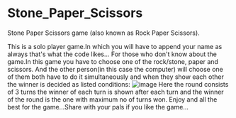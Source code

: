 # Stone_Paper_Scissors
Stone Paper Scissors game (also known as Rock Paper Scissors).

This is a solo player game.In which you will have to append your name as always that's what the code likes...
For those who don't know about the game.In this game you have to choose one of the rock/stone, paper and scissors. And the other person(in this case the computer) will choose one of them both have to do it simultaneously and when they show each other the winner is decided as listed conditions:
![image](https://user-images.githubusercontent.com/84078234/124160575-0655f180-daba-11eb-82af-fd7895a9381e.png)
Here the round consists of 3 turns the winner of each turn is shown after each turn and the winner of the round is the one with maximum no of turns won.
Enjoy and all the best for the game...Share with your pals if you like the game...
